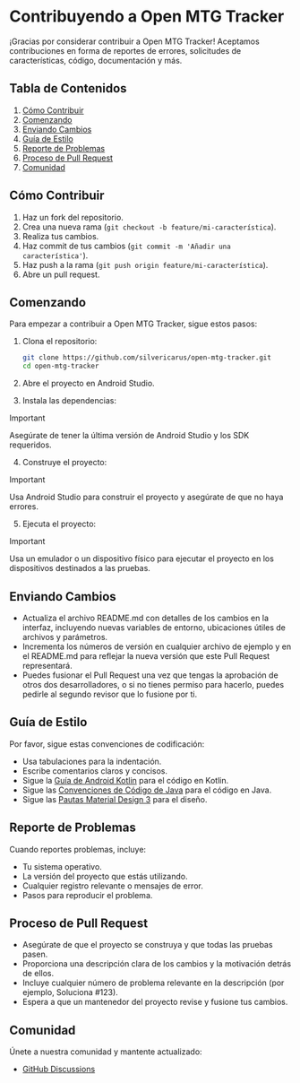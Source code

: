 # Contribuyendo a Open MTG Tracker

¡Gracias por considerar contribuir a Open MTG Tracker! Aceptamos contribuciones en forma de reportes de errores, solicitudes de características, código, documentación y más.

## Tabla de Contenidos
1. [Cómo Contribuir](#cómo-contribuir)
2. [Comenzando](#comenzando)
3. [Enviando Cambios](#enviando-cambios)
4. [Guía de Estilo](#guía-de-estilo)
5. [Reporte de Problemas](#reporte-de-problemas)
6. [Proceso de Pull Request](#proceso-de-pull-request)
7. [Comunidad](#comunidad)

## Cómo Contribuir
1. Haz un fork del repositorio.
2. Crea una nueva rama (`git checkout -b feature/mi-característica`).
3. Realiza tus cambios.
4. Haz commit de tus cambios (`git commit -m 'Añadir una característica'`).
5. Haz push a la rama (`git push origin feature/mi-característica`).
6. Abre un pull request.

## Comenzando
Para empezar a contribuir a Open MTG Tracker, sigue estos pasos:

1. Clona el repositorio:
   ```sh
   git clone https://github.com/silvericarus/open-mtg-tracker.git
   cd open-mtg-tracker
2. Abre el proyecto en Android Studio.

3. Instala las dependencias:
> [!IMPORTANT]  
> Asegúrate de tener la última versión de Android Studio y los SDK requeridos.

4. Construye el proyecto:
> [!IMPORTANT]
> Usa Android Studio para construir el proyecto y asegúrate de que no haya errores.

5. Ejecuta el proyecto:
> [!IMPORTANT]
> Usa un emulador o un dispositivo físico para ejecutar el proyecto en los dispositivos destinados a las pruebas.

## Enviando Cambios
* Actualiza el archivo README.md con detalles de los cambios en la interfaz, incluyendo nuevas variables de entorno, ubicaciones útiles de archivos y parámetros.
* Incrementa los números de versión en cualquier archivo de ejemplo y en el README.md para reflejar la nueva versión que este Pull Request representará.
* Puedes fusionar el Pull Request una vez que tengas la aprobación de otros dos desarrolladores, o si no tienes permiso para hacerlo, puedes pedirle al segundo revisor que lo fusione por ti.

## Guía de Estilo

Por favor, sigue estas convenciones de codificación:
* Usa tabulaciones para la indentación.
* Escribe comentarios claros y concisos.
* Sigue la [Guía de Android Kotlin](https://developer.android.com/kotlin/style-guide) para el código en Kotlin.
* Sigue las [Convenciones de Código de Java](https://www.oracle.com/java/technologies/javase/codeconventions-contents.html) para el código en Java.
* Sigue las [Pautas Material Design 3](https://m3.material.io/get-started) para el diseño.

## Reporte de Problemas

Cuando reportes problemas, incluye:
* Tu sistema operativo.
* La versión del proyecto que estás utilizando.
* Cualquier registro relevante o mensajes de error.
* Pasos para reproducir el problema.

## Proceso de Pull Request

* Asegúrate de que el proyecto se construya y que todas las pruebas pasen.
* Proporciona una descripción clara de los cambios y la motivación detrás de ellos.
* Incluye cualquier número de problema relevante en la descripción (por ejemplo, Soluciona #123).
* Espera a que un mantenedor del proyecto revise y fusione tus cambios.

## Comunidad

Únete a nuestra comunidad y mantente actualizado:

* [GitHub Discussions](https://github.com/silvericarus/open-mtg-tracker/discussions)





